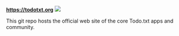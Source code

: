 **https://todotxt.org** [![](https://img.shields.io/gitter/room/todotxt/Lobby.svg)](https://gitter.im/todotxt/Lobby)

This git repo hosts the official web site of the core Todo.txt apps and community.
